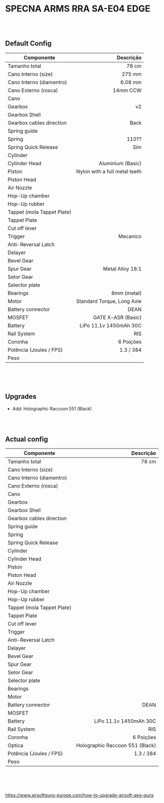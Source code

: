 # SPECNA ARMS RRA SA-E04 EDGE

<br><br>

## Default Config

|       **Componente**       |            **Descrição**         |
|----------------------------|---------------------------------:|
| Tamanho total              | 78 cm                            |
| Cano Interno (size)        | 275 mm                           |
| Cano Interno (diamentro)   | 6.08 mm                          |
| Cano Externo (rosca)       | 14mm CCW                         |
| Cano                       |                                  |
| Gearbox                    | v2                               |
| Gearbox Shell              |                                  |
| Gearbox cables direction   | Back                             |
| Spring guide               |                                  |
| Spring                     | 110??                            |
| Spring Quick Release       | Sim                              |
| Cylinder                   |                                  |
| Cylinder Head              | Aluminium (Basic)                |
| Piston                     | Nylon with a full metal teeth    |
| Piston Head                |                                  |
| Air Nozzle                 |                                  |
| Hop-Up chamber             |                                  |
| Hop-Up rubber              |                                  |
| Tappet (mola Tappet Plate) |                                  |
| Tappet Plate               |                                  |
| Cut off lever              |                                  |
| Trigger                    | Mecanico                         |
| Anti-Reversal Latch        |                                  |
| Delayer                    |                                  |
| Bevel Gear                 |                                  |
| Spur Gear                  | Metal Alloy 18:1                 |
| Setor Gear                 |                                  |
| Selector plate             |                                  |
| Bearings                   | 8mm (metal)                      |
| Motor                      | Standard Torque, Long Axle       |
| Battery connector          | DEAN                             |
| MOSFET                     | GATE X-ASR (Basic)               |
| Battery                    | LiPo 11.1v 1450mAh 30C           |
| Rail System                | RIS                              |
| Coronha                    | 6 Poições                        |
| Potência (Joules / FPS)    | 1.3 / 384                        |
| Peso                       |                                  |









<br><br><br> 


## Upgrades

- Add: Holographic Raccoon 551 (Black)




<br><br>

## Actual config

|       **Componente**       |            **Descrição**         |
|----------------------------|---------------------------------:|
| Tamanho total              | 78 cm                            |
| Cano Interno (size)        |                                  |
| Cano Interno (diamentro)   |                                  |
| Cano Externo (rosca)       |                                  |
| Cano                       |                                  |
| Gearbox                    |                                  |
| Gearbox Shell              |                                  |
| Gearbox cables direction   |                                  |
| Spring guide               |                                  |
| Spring                     |                                  |
| Spring Quick Release       |                                  |
| Cylinder                   |                                  |
| Cylinder Head              |                                  |
| Piston                     |                                  |
| Piston Head                |                                  |
| Air Nozzle                 |                                  |
| Hop-Up chamber             |                                  |
| Hop-Up rubber              |                                  |
| Tappet (mola Tappet Plate) |                                  |
| Tappet Plate               |                                  |
| Cut off lever              |                                  |
| Trigger                    |                                  |
| Anti-Reversal Latch        |                                  |
| Delayer                    |                                  |
| Bevel Gear                 |                                  |
| Spur Gear                  |                                  |
| Setor Gear                 |                                  |
| Selector plate             |                                  |
| Bearings                   |                                  |
| Motor                      |                                  |
| Battery connector          | DEAN                             |
| MOSFET                     |                                  |
| Battery                    | LiPo 11.1v 1450mAh 30C           |
| Rail System                | RIS                              |
| Coronha                    | 6 Poições                        |
| Optica                     | Holographic Raccoon 551 (Black)  |
| Potência (Joules / FPS)    | 1.3 / 384                        |
| Peso                       |                                  |





<br><br><br><br>
https://www.airsoftguns-europe.com/how-to-upgrade-airsoft-aeg-guns